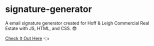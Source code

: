 # signature-generator

A email signature generator created for Hoff & Leigh Commercial Real Estate with JS, HTML, and CSS. :sunglasses:

[Check It Out Here](http://signature.hoffleigh.com/) :point_left:
